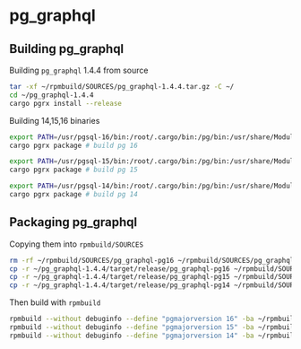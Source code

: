 # pg_graphql


## **Building pg_graphql**

Building `pg_graphql` 1.4.4 from source

```bash
tar -xf ~/rpmbuild/SOURCES/pg_graphql-1.4.4.tar.gz -C ~/
cd ~/pg_graphql-1.4.4
cargo pgrx install --release
```

Building 14,15,16 binaries

```bash
export PATH=/usr/pgsql-16/bin:/root/.cargo/bin:/pg/bin:/usr/share/Modules/bin:/usr/lib64/ccache:/usr/local/sbin:/usr/local/bin:/usr/sbin:/usr/bin:/root/bin:/home/vagrant/.cargo/bin
cargo pgrx package # build pg 16

export PATH=/usr/pgsql-15/bin:/root/.cargo/bin:/pg/bin:/usr/share/Modules/bin:/usr/lib64/ccache:/usr/local/sbin:/usr/local/bin:/usr/sbin:/usr/bin:/root/bin:/home/vagrant/.cargo/bin
cargo pgrx package # build pg 15

export PATH=/usr/pgsql-14/bin:/root/.cargo/bin:/pg/bin:/usr/share/Modules/bin:/usr/lib64/ccache:/usr/local/sbin:/usr/local/bin:/usr/sbin:/usr/bin:/root/bin:/home/vagrant/.cargo/bin
cargo pgrx package # build pg 14
```




## **Packaging pg_graphql**

Copying them into `rpmbuild/SOURCES`

```bash
rm -rf ~/rpmbuild/SOURCES/pg_graphql-pg16 ~/rpmbuild/SOURCES/pg_graphql-pg15 ~/rpmbuild/SOURCES/pg_graphql-pg14; 
cp -r ~/pg_graphql-1.4.4/target/release/pg_graphql-pg16 ~/rpmbuild/SOURCES/;
cp -r ~/pg_graphql-1.4.4/target/release/pg_graphql-pg15 ~/rpmbuild/SOURCES/;
cp -r ~/pg_graphql-1.4.4/target/release/pg_graphql-pg14 ~/rpmbuild/SOURCES/;
```

Then build with `rpmbuild`

```bash
rpmbuild --without debuginfo --define "pgmajorversion 16" -ba ~/rpmbuild/SPECS/pg_graphql.spec
rpmbuild --without debuginfo --define "pgmajorversion 15" -ba ~/rpmbuild/SPECS/pg_graphql.spec
rpmbuild --without debuginfo --define "pgmajorversion 14" -ba ~/rpmbuild/SPECS/pg_graphql.spec
```